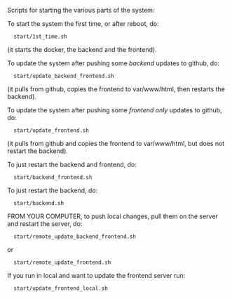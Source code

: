Scripts for starting the various parts of the system:

To start the system the first time, or after reboot, do:

      start/1st_time.sh

(it starts the docker, the backend and the frontend).

To update the system after pushing some *backend* updates to github, do:

      start/update_backend_frontend.sh

(it pulls from github, copies the frontend to var/www/html, then restarts the backend).

To update the system after pushing some *frontend only* updates to github, do:

      start/update_frontend.sh

(it pulls from github and copies the frontend to var/www/html, but does not restart the backend).

To just restart the backend and frontend, do:

      start/backend_frontend.sh

To just restart the backend, do:

      start/backend.sh

FROM YOUR COMPUTER, to push local changes, pull them on the server and restart the server, do:

      start/remote_update_backend_frontend.sh

or

      start/remote_update_frontend.sh

If you run in local and want to update the frontend server run:

      start/update_frontend_local.sh
